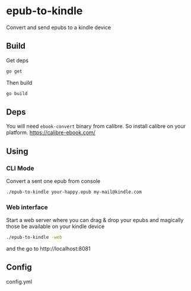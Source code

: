 # epub-to-kindle

Convert and send epubs to a kindle device 

## Build 

Get deps

```bash
go get
```

Then build

```bash
go build
```

## Deps

You will need `ebook-convert` binary from calibre. 
So install calibre on your platform. https://calibre-ebook.com/

## Using 

### CLI Mode 

Convert a sent one epub from console

```bash
./epub-to-kindle your-happy.epub my-mail@kindle.com 
```

### Web interface

Start a web server where you can drag & drop your epubs and magically those be available on your kindle device 

```bash
./epub-to-kindle -web 
```

and the go to http://localhost:8081



## Config

config.yml







